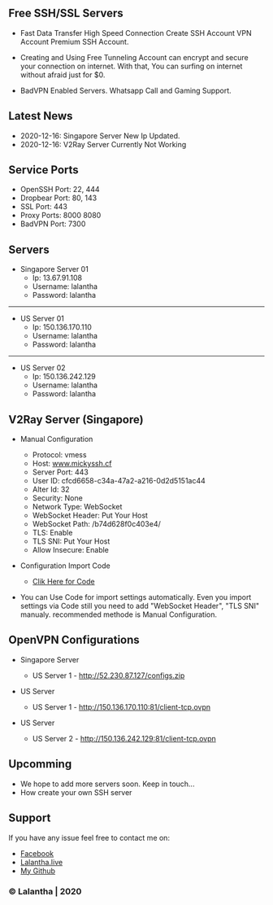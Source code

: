 ## Free SSH/SSL Servers

- Fast Data Transfer High Speed Connection Create SSH Account VPN Account Premium SSH Account.

- Creating and Using Free Tunneling Account can encrypt and secure your connection on internet. With that, You can surfing on internet without afraid just for $0.

- BadVPN Enabled Servers. Whatsapp Call and Gaming Support.

## Latest News

- 2020-12-16: Singapore Server New Ip Updated.
- 2020-12-16: V2Ray Server Currently Not Working

## Service Ports

- OpenSSH Port: 22, 444
- Dropbear Port: 80, 143
- SSL Port: 443
- Proxy Ports: 8000 8080
- BadVPN Port: 7300


## Servers

* Singapore Server 01                                            
    - Ip: 13.67.91.108
    - Username: lalantha
    - Password: lalantha

-------------------------

* US Server 01                                            
    - Ip: 150.136.170.110
    - Username: lalantha
    - Password: lalantha

-------------------------

* US Server 02
    - Ip: 150.136.242.129
    - Username: lalantha
    - Password: lalantha


## V2Ray Server (Singapore)

* Manual Configuration
    - Protocol: vmess
    - Host: www.mickyssh.cf
    - Server Port: 443
    - User ID: cfcd6658-c34a-47a2-a216-0d2d5151ac44
    - Alter Id: 32
    - Security: None
    - Network Type: WebSocket
    - WebSocket Header: Put Your Host
    - WebSocket Path: /b74d628f0c403e4/
    - TLS: Enable
    - TLS SNI: Put Your Host
    - Allow Insecure: Enable

* Configuration Import Code
    - [Clik Here for Code](https://hackmd.io/@lalantha/VMess) 

* You can Use Code for import settings automatically. Even you import settings via Code still you need to add "WebSocket Header", "TLS SNI" manualy. recommended methode is Manual Configuration.


## OpenVPN Configurations

* Singapore Server
    - US Server 1 - http://52.230.87.127/configs.zip

* US Server
    - US Server 1 - http://150.136.170.110:81/client-tcp.ovpn
           
* US Server
    - US Server 2 - http://150.136.242.129:81/client-tcp.ovpn


## Upcomming

- We hope to add more servers soon. Keep in touch...
- How create your own SSH server


## Support 

If you have any issue feel free to contact me on: 
- [Facebook](https://www.facebook.com/lalanthamadushan82) 
- [Lalantha.live](http://lalantha.live/)
- [My Github](https://github.com/lalantham)


### &copy; Lalantha | 2020
